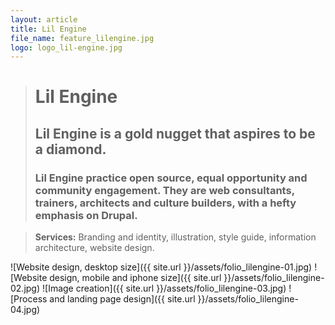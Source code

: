 ```yaml
---
layout: article
title: Lil Engine
file_name: feature_lilengine.jpg
logo: logo_lil-engine.jpg
---
```


> # Lil Engine
> ## Lil Engine is a gold nugget that aspires to be a diamond.
> ### Lil Engine practice open source, equal opportunity and community engagement. They are web consultants, trainers, architects and culture builders, with a hefty emphasis on Drupal.

> **Services:** Branding and identity, illustration, style guide, information architecture, website design.

![Website design, desktop size]({{ site.url }}/assets/folio_lilengine-01.jpg)
![Website design, mobile and iphone size]({{ site.url }}/assets/folio_lilengine-02.jpg)
![Image creation]({{ site.url }}/assets/folio_lilengine-03.jpg)
![Process and landing page design]({{ site.url }}/assets/folio_lilengine-04.jpg)
